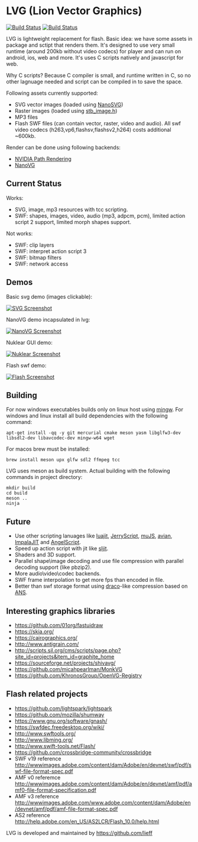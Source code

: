 LVG (Lion Vector Graphics)
==========

[![Build Status](https://travis-ci.org/lieff/lvg.svg)](https://travis-ci.org/lieff/lvg)
[![Build Status](https://ci.appveyor.com/api/projects/status/69br8ic9dwlfeu48?svg=true)](https://ci.appveyor.com/project/lieff/lvg)

LVG is lightweight replacement for flash. Basic idea: we have some assets in package and sctipt that renders them.
It's designed to use very small runtime (around 200kb without video codecs) for player and can run on android, ios, web and more.
It's uses C scripts natively and javascript for web.

Why C scripts? Because C compiler is small, and runtime written in C, so no other lagnuage needed and script can be compiled in to save the space.

Following assets currently supported:

 * SVG vector images (loaded using [NanoSVG](https://github.com/memononen/nanosvg))
 * Raster images (loaded using [stb_image.h](https://github.com/nothings/stb))
 * MP3 files
 * Flash SWF files (can contain vector, raster, video and audio). All swf video codecs (h263,vp6,flashsv,flashsv2,h264) costs additional ~600kb.

Render can be done using following backends:

 * [NVIDIA Path Rendering](https://developer.nvidia.com/nv-path-rendering)
 * [NanoVG](https://github.com/memononen/nanovg)

## Current Status

Works:

 * SVG, image, mp3 resources with tcc scripting.
 * SWF: shapes, images, video, audio (mp3, adpcm, pcm), limited action script 2 support, limited morph shapes support.

Not works:

 * SWF: clip layers
 * SWF: interpret action script 3
 * SWF: bitmap filters
 * SWF: network access

## Demos

Basic svg demo (images clickable):

[![SVG Screenshot](images/svg_tiger.png?raw=true)](https://lieff.github.io/lvg_player.html?file=test.lvg)

NanoVG demo incapsulated in lvg:

[![NanoVG Screenshot](images/nanovg.png?raw=true)](https://lieff.github.io/lvg_player.html?file=test_nanovg.lvg)

Nuklear GUI demo:

[![Nuklear Screenshot](images/nuklear.png?raw=true)](https://lieff.github.io/lvg_player.html?file=test_nuklear_gles2.lvg)

Flash swf demo:

[![Flash Screenshot](images/kitty.png?raw=true)](https://lieff.github.io/lvg_player2.html?file=npc_kitty_chicken.swf)

## Building

For now windows executables builds only on linux host using [mingw](https://mingw-w64.org/).
For windows and linux install all build dependencies with the following command:

```
apt-get install -qq -y git mercurial cmake meson yasm libglfw3-dev libsdl2-dev libavcodec-dev mingw-w64 wget
```

For macos brew must be installed:

```
brew install meson upx glfw sdl2 ffmpeg tcc
```

LVG uses meson as build system. Actual building with the following commands in project directory:

```
mkdir build
cd build
meson ..
ninja
```

## Future

 * Use other scripting lanuages like [luajit](http://luajit.org/), [JerryScript](https://github.com/jerryscript-project/jerryscript), [muJS](http://artifex.com/mujs_/), [avian](https://readytalk.github.io/avian/), [ImpalaJIT](https://github.com/Manuel1605/ImpalaJIT) and [AngelScript](http://angelcode.com/angelscript/).
 * Speed up action script with jit like [sljit](http://sljit.sourceforge.net/).
 * Shaders and 3D support.
 * Parallel shape\image decoding and use file compression with parallel decoding support (like pbzip2).
 * More audio\video\codec backends.
 * SWF frame interpolation to get more fps than encoded in file.
 * Better than swf storage format using [draco](https://github.com/google/draco)-like compression based on [ANS](https://en.wikipedia.org/wiki/Asymmetric_numeral_systems).

## Interesting graphics libraries

 * https://github.com/01org/fastuidraw
 * https://skia.org/
 * https://cairographics.org/
 * http://www.antigrain.com/
 * http://scripts.sil.org/cms/scripts/page.php?site_id=projects&item_id=graphite_home
 * https://sourceforge.net/projects/shivavg/
 * https://github.com/micahpearlman/MonkVG
 * https://github.com/KhronosGroup/OpenVG-Registry

## Flash related projects

 * https://github.com/lightspark/lightspark
 * https://github.com/mozilla/shumway
 * https://www.gnu.org/software/gnash/
 * https://swfdec.freedesktop.org/wiki/
 * http://www.swftools.org/
 * http://www.libming.org/
 * http://www.swift-tools.net/Flash/
 * https://github.com/crossbridge-community/crossbridge
 * SWF v19 reference http://wwwimages.adobe.com/content/dam/Adobe/en/devnet/swf/pdf/swf-file-format-spec.pdf
 * AMF v0 referemce http://wwwimages.adobe.com/content/dam/Adobe/en/devnet/amf/pdf/amf0-file-format-specification.pdf
 * AMF v3 reference http://wwwimages.adobe.com/www.adobe.com/content/dam/Adobe/en/devnet/amf/pdf/amf-file-format-spec.pdf
 * AS2 reference http://help.adobe.com/en_US/AS2LCR/Flash_10.0/help.html

LVG is developed and maintained by https://github.com/lieff

